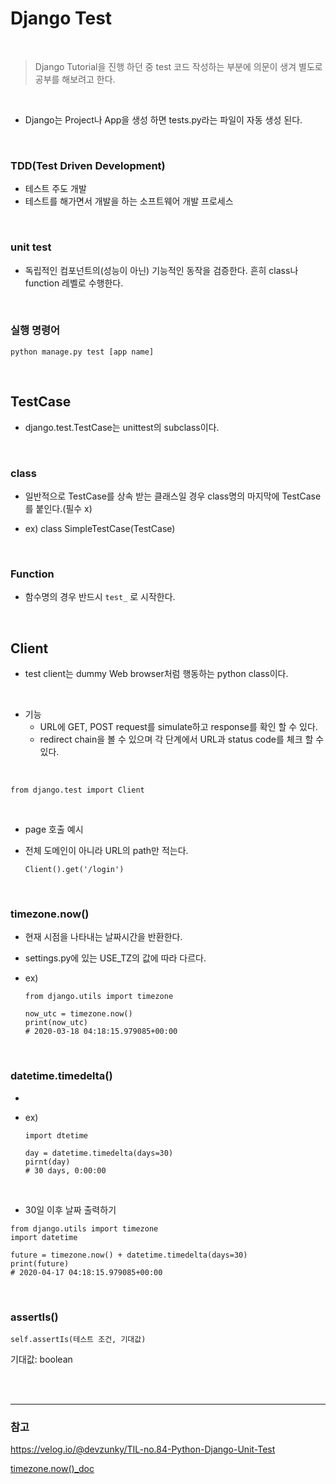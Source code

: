 # Django Test

<br/>

> Django Tutorial을 진행 하던 중 test 코드 작성하는 부분에 의문이 생겨 별도로 공부를 해보려고 한다.

<br/>



- Django는 Project나 App을 생성 하면 tests.py라는 파일이 자동 생성 된다.



<br/>

###  TDD(Test Driven Development)

- 테스트 주도 개발
- 테스트를 해가면서 개발을 하는 소프트웨어 개발 프로세스



<br/>

### unit test

- 독립적인 컴포넌트의(성능이 아닌) 기능적인 동작을 검증한다. 흔히 class나 function 레벨로 수행한다.





<br/>

### 실행 명령어

```
python manage.py test [app name]
```





<br/>

## TestCase

- django.test.TestCase는 unittest의 subclass이다.



<br/>

### class 

- 일반적으로 TestCase를 상속 받는 클래스일 경우 class명의 마지막에 TestCase를 붙인다.(필수 x)

- ex) class SimpleTestCase(TestCase)



<br/>

### Function

- 함수명의 경우 반드시  `test_` 로 시작한다.











<br/>

## Client

- test client는 dummy Web browser처럼 행동하는 python class이다.



<br/>

- 기능
  - URL에 GET, POST request를 simulate하고 response를 확인 할 수 있다.
  - redirect chain을 볼 수 있으며 각 단계에서 URL과 status code를 체크 할 수 있다.



<br/>

```
from django.test import Client
```



<br/>

- page 호출 예시

- 전체 도메인이 아니라 URL의 path만 적는다.

  ```
  Client().get('/login')
  ```

  

<br/>

### timezone.now()

- 현재 시점을 나타내는 날짜시간을 반환한다.
- settings.py에 있는 USE_TZ의 값에 따라 다르다.



- ex)

  ```
  from django.utils import timezone
  
  now_utc = timezone.now()
  print(now_utc)
  # 2020-03-18 04:18:15.979085+00:00
  ```

  





<br/>

### datetime.timedelta()

- 

- ex)

  ```
  import dtetime
  
  day = datetime.timedelta(days=30)
  pirnt(day)
  # 30 days, 0:00:00
  ```





<br/>

- 30일 이후 날짜 출력하기

```
from django.utils import timezone
import datetime

future = timezone.now() + datetime.timedelta(days=30)
print(future)
# 2020-04-17 04:18:15.979085+00:00
```









<br/>

### assertIs()



```
self.assertIs(테스트 조건, 기대값)
```

기대값: boolean







<br/>

<br/>

-------------

### 참고



 https://velog.io/@devzunky/TIL-no.84-Python-Django-Unit-Test 



[timezone.now()_doc](https://docs.djangoproject.com/ko/1.11/ref/utils/#django.utils.timezone.now)







